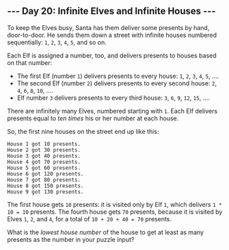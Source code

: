 --- Day 20: Infinite Elves and Infinite Houses ---
--------------------------------------------------

To keep the Elves busy, Santa has them deliver some presents by hand,
door-to-door. He sends them down a street with infinite houses numbered
sequentially: `1`, `2`, `3`, `4`, `5`, and so on.

Each Elf is assigned a number, too, and delivers presents to houses
based on that number:

-   The first Elf (number `1`) delivers presents to every house: `1`,
    `2`, `3`, `4`, `5`, ....
-   The second Elf (number `2`) delivers presents to every second house:
    `2`, `4`, `6`, `8`, `10`, ....
-   Elf number `3` delivers presents to every third house: `3`, `6`,
    `9`, `12`, `15`, ....

There are infinitely many Elves, numbered starting with `1`. Each Elf
delivers presents equal to *ten times* his or her number at each house.

So, the first nine houses on the street end up like this:

    House 1 got 10 presents.
    House 2 got 30 presents.
    House 3 got 40 presents.
    House 4 got 70 presents.
    House 5 got 60 presents.
    House 6 got 120 presents.
    House 7 got 80 presents.
    House 8 got 150 presents.
    House 9 got 130 presents.

The first house gets `10` presents: it is visited only by Elf `1`, which
delivers `1 * 10 = 10` presents. The fourth house gets `70` presents,
because it is visited by Elves `1`, `2`, and `4`, for a total of
`10 + 20 + 40 = 70` presents.

What is the *lowest house number* of the house to get at least as many
presents as the number in your puzzle input?

